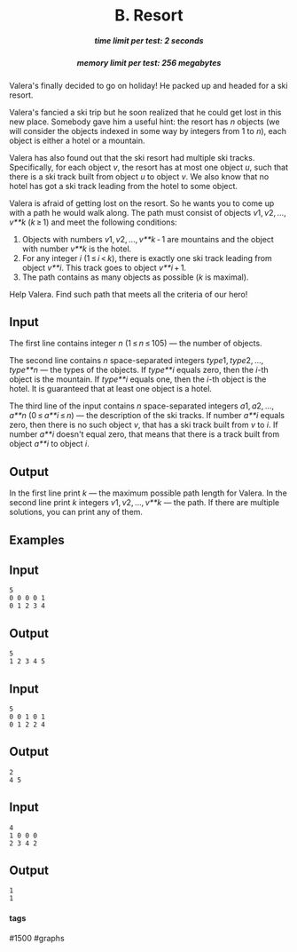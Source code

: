 <h1 style='text-align: center;'> B. Resort</h1>

<h5 style='text-align: center;'>time limit per test: 2 seconds</h5>
<h5 style='text-align: center;'>memory limit per test: 256 megabytes</h5>

Valera's finally decided to go on holiday! He packed up and headed for a ski resort.

Valera's fancied a ski trip but he soon realized that he could get lost in this new place. Somebody gave him a useful hint: the resort has *n* objects (we will consider the objects indexed in some way by integers from 1 to *n*), each object is either a hotel or a mountain.

Valera has also found out that the ski resort had multiple ski tracks. Specifically, for each object *v*, the resort has at most one object *u*, such that there is a ski track built from object *u* to object *v*. We also know that no hotel has got a ski track leading from the hotel to some object.

Valera is afraid of getting lost on the resort. So he wants you to come up with a path he would walk along. The path must consist of objects *v*1, *v*2, ..., *v**k* (*k* ≥ 1) and meet the following conditions:

1. Objects with numbers *v*1, *v*2, ..., *v**k* - 1 are mountains and the object with number *v**k* is the hotel.
2. For any integer *i* (1 ≤ *i* < *k*), there is exactly one ski track leading from object *v**i*. This track goes to object *v**i* + 1.
3. The path contains as many objects as possible (*k* is maximal).

Help Valera. Find such path that meets all the criteria of our hero!

## Input

The first line contains integer *n* (1 ≤ *n* ≤ 105) — the number of objects.

The second line contains *n* space-separated integers *type*1, *type*2, ..., *type**n* — the types of the objects. If *type**i* equals zero, then the *i*-th object is the mountain. If *type**i* equals one, then the *i*-th object is the hotel. It is guaranteed that at least one object is a hotel.

The third line of the input contains *n* space-separated integers *a*1, *a*2, ..., *a**n* (0 ≤ *a**i* ≤ *n*) — the description of the ski tracks. If number *a**i* equals zero, then there is no such object *v*, that has a ski track built from *v* to *i*. If number *a**i* doesn't equal zero, that means that there is a track built from object *a**i* to object *i*.

## Output

In the first line print *k* — the maximum possible path length for Valera. In the second line print *k* integers *v*1, *v*2, ..., *v**k* — the path. If there are multiple solutions, you can print any of them.

## Examples

## Input


```
5  
0 0 0 0 1  
0 1 2 3 4  

```
## Output


```
5  
1 2 3 4 5  

```
## Input


```
5  
0 0 1 0 1  
0 1 2 2 4  

```
## Output


```
2  
4 5  

```
## Input


```
4  
1 0 0 0  
2 3 4 2  

```
## Output


```
1  
1  

```


#### tags 

#1500 #graphs 